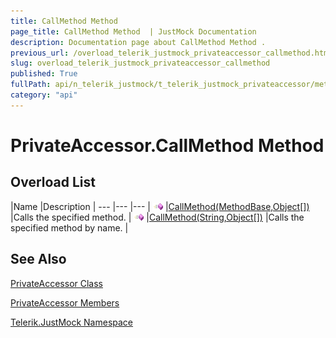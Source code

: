 ```yaml
---
title: CallMethod Method 
page_title: CallMethod Method  | JustMock Documentation
description: Documentation page about CallMethod Method .
previous_url: /overload_telerik_justmock_privateaccessor_callmethod.html
slug: overload_telerik_justmock_privateaccessor_callmethod
published: True
fullPath: api/n_telerik_justmock/t_telerik_justmock_privateaccessor/methods_t_telerik_justmock_privateaccessor/overload_telerik_justmock_privateaccessor_callmethod/overload_telerik_justmock_privateaccessor_callmethod
category: "api"
---
```


# PrivateAccessor.CallMethod Method



## Overload List



 |Name |Description |
--- |--- |--- |
![Public method](/icons/pubmethod.gif) |[CallMethod(MethodBase,Object[])](m_telerik_justmock_privateaccessor_callmethod) |Calls the specified method. |
![Public method](/icons/pubmethod.gif) |[CallMethod(String,Object[])](m_telerik_justmock_privateaccessor_callmethod_1) |Calls the specified method by name. |


## See Also



 [PrivateAccessor Class](t_telerik_justmock_privateaccessor) 

 [PrivateAccessor Members](allmembers_t_telerik_justmock_privateaccessor) 

 [Telerik.JustMock Namespace](n_telerik_justmock) 



